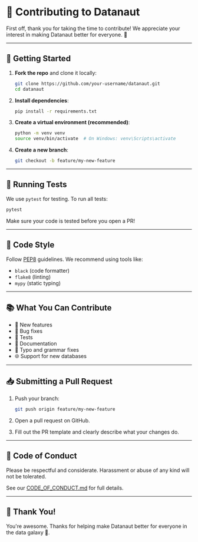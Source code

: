 # 🤝 Contributing to Datanaut

First off, thank you for taking the time to contribute! We appreciate your interest in making Datanaut better for everyone. 🎉

---

## 📌 Getting Started

1. **Fork the repo** and clone it locally:

   ```bash
   git clone https://github.com/your-username/datanaut.git
   cd datanaut
   ```

2. **Install dependencies**:

   ```bash
   pip install -r requirements.txt
   ```

3. **Create a virtual environment (recommended)**:

   ```bash
   python -m venv venv
   source venv/bin/activate  # On Windows: venv\Scripts\activate
   ```

4. **Create a new branch**:
   ```bash
   git checkout -b feature/my-new-feature
   ```

---

## 🧪 Running Tests

We use `pytest` for testing. To run all tests:

```bash
pytest
```

Make sure your code is tested before you open a PR!

---

## 🧼 Code Style

Follow [PEP8](https://peps.python.org/pep-0008/) guidelines. We recommend using tools like:

- `black` (code formatter)
- `flake8` (linting)
- `mypy` (static typing)

---

## 📚 What You Can Contribute

- 🚀 New features
- 🐞 Bug fixes
- 🧪 Tests
- 📖 Documentation
- 💬 Typo and grammar fixes
- 🌐 Support for new databases

---

## 📥 Submitting a Pull Request

1. Push your branch:

   ```bash
   git push origin feature/my-new-feature
   ```

2. Open a pull request on GitHub.

3. Fill out the PR template and clearly describe what your changes do.

---

## 🌟 Code of Conduct

Please be respectful and considerate. Harassment or abuse of any kind will not be tolerated.

See our [CODE_OF_CONDUCT.md](CODE_OF_CONDUCT.md) for full details.

---

## 🙌 Thank You!

You're awesome. Thanks for helping make Datanaut better for everyone in the data galaxy 🌌.
